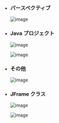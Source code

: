 - ### パースペクティブ
  ![image](https://github.com/winofsql/subject3/assets/1501327/42c38cb6-1b0b-445c-ae7e-ac72217d835f)

- ### Java プロジェクト
  ![image](https://github.com/winofsql/subject3/assets/1501327/80558c5a-a660-45be-bdbc-e83d7ed2b58a)

  ![image](https://github.com/winofsql/subject3/assets/1501327/b800e2b7-7404-4519-ac3c-89d457cead07)

- ### その他
  ![image](https://github.com/winofsql/subject3/assets/1501327/c63218c7-4dec-4af7-9d38-2785d457862a)

- ### JFrame クラス
  ![image](https://github.com/winofsql/subject3/assets/1501327/fade1a69-2b5f-490b-92e0-3e038468bc27)

  ![image](https://github.com/winofsql/subject3/assets/1501327/e46927ff-c65e-435b-8374-99d24238c07a)

